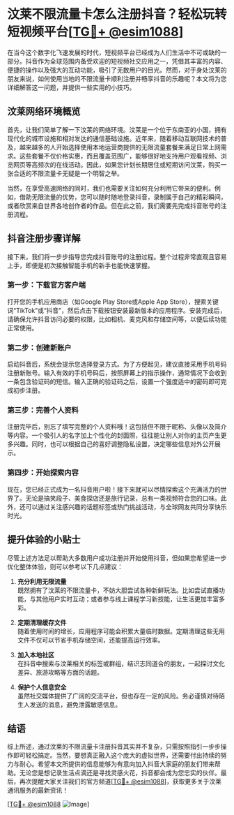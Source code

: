 # 汶莱不限流量卡怎么注册抖音？轻松玩转短视频平台[[TG💪+ @esim1088](https://t.me/s/esim1088)]

在当今这个数字化飞速发展的时代，短视频平台已经成为人们生活中不可或缺的一部分。抖音作为全球范围内备受欢迎的短视频社交应用之一，凭借其丰富的内容、便捷的操作以及强大的互动功能，吸引了无数用户的目光。然而，对于身处汶莱的朋友来说，如何使用当地的不限流量卡顺利注册并畅享抖音的乐趣呢？本文将为您详细解答这一问题，并提供一些实用的小技巧。

## 汶莱网络环境概览

首先，让我们简单了解一下汶莱的网络环境。汶莱是一个位于东南亚的小国，拥有现代化的城市设施和相对发达的通信基础设施。近年来，随着移动互联网技术的普及，越来越多的人开始选择使用本地运营商提供的无限流量套餐来满足日常上网需求。这些套餐不仅价格实惠，而且覆盖范围广，能够很好地支持用户观看视频、浏览网页等高频次的在线活动。因此，如果您计划长期居住或短期访问汶莱，购买一张合适的不限流量卡无疑是一个明智之举。

当然，在享受高速网络的同时，我们也需要关注如何充分利用它带来的便利。例如，借助无限流量的优势，您可以随时随地登录抖音，录制属于自己的精彩瞬间，或者欣赏来自世界各地创作者的作品。但在此之前，我们需要先完成抖音账号的注册流程。

## 抖音注册步骤详解

接下来，我们将一步步指导您完成抖音账号的注册过程。整个过程非常直观且容易上手，即便是初次接触智能手机的新手也能快速掌握。

### 第一步：下载官方客户端

打开您的手机应用商店（如Google Play Store或Apple App Store），搜索关键词“TikTok”或“抖音”，然后点击下载按钮安装最新版本的应用程序。安装完成后，请确保允许抖音访问必要的权限，比如相机、麦克风和存储空间等，以便后续功能正常使用。

### 第二步：创建新账户

启动抖音后，系统会提示您选择登录方式。为了方便起见，建议直接采用手机号码注册新账号。输入有效的手机号码后，按照屏幕上的指示操作，通常情况下会收到一条包含验证码的短信。输入正确的验证码之后，设置一个强度适中的密码即可完成初步注册。

### 第三步：完善个人资料

注册完毕后，别忘了填写完整的个人资料哦！这包括但不限于昵称、头像以及简介等内容。一个吸引人的名字加上个性化的封面照，往往能让别人对你的主页产生更多兴趣。同时，也可以根据自己的喜好调整隐私设置，决定哪些信息对外公开展示。

### 第四步：开始探索内容

现在，您已经正式成为一名抖音用户啦！接下来就可以尽情探索这个充满活力的世界了。无论是搞笑段子、美食探店还是旅行记录，总有一类视频符合您的口味。此外，还可以通过关注感兴趣的话题标签或热门挑战活动，与全球网友共同分享快乐时光。

## 提升体验的小贴士

尽管上述方法足以帮助大多数用户成功注册并开始使用抖音，但如果您希望进一步优化整体体验，则可以参考以下几点建议：

1. **充分利用无限流量**  
   既然拥有了汶莱的不限流量卡，不妨大胆尝试各种新鲜玩法。比如尝试直播功能，与其他用户实时互动；或者参与线上课程学习新技能，让生活更加丰富多彩。

2. **定期清理缓存文件**  
   随着使用时间的增长，应用程序可能会积累大量临时数据。定期清理这些无用文件不仅可以节省手机存储空间，还能提高运行效率。

3. **加入本地社区**  
   在抖音中搜索与汶莱相关的标签或群组，结识志同道合的朋友，一起探讨文化差异、旅游攻略等方面的话题。

4. **保护个人信息安全**  
   虽然社交媒体提供了广阔的交流平台，但也存在一定的风险。务必谨慎对待陌生人发送的消息，避免泄露敏感信息。

## 结语

综上所述，通过汶莱的不限流量卡注册抖音其实并不复杂，只需按照指引一步步操作即可轻松搞定。当然，要想真正融入这个庞大的虚拟世界，还需要付出持续的努力与耐心。希望本文所提供的信息能够为有意向加入抖音大家庭的朋友们带来帮助。无论您是想记录生活点滴还是寻找灵感火花，抖音都会成为您忠实的伙伴。最后，再次提醒大家关注我们的官方频道[[TG💪+ @esim1088](https://t.me/s/esim1088)]，获取更多关于汶莱通讯服务的最新资讯！

[[TG💪+ @esim1088](https://t.me/s/esim1088) ![Image](https://i.postimg.cc/4NQfJmqS/Snipaste-2025-05-13-00-14-12.png)]